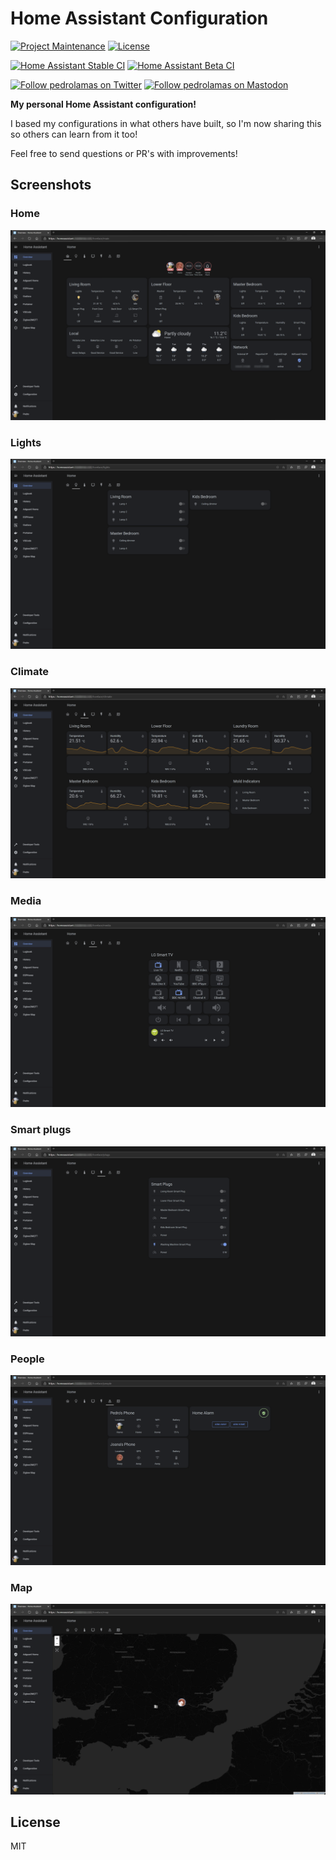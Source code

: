 # Home Assistant Configuration

[![Project Maintenance](https://img.shields.io/maintenance/yes/2023.svg)](https://github.com/pedrolamas/home-assistant-config 'GitHub Repository')
[![License](https://img.shields.io/github/license/pedrolamas/home-assistant-config.svg)](https://github.com/pedrolamas/home-assistant-config/blob/master/LICENSE 'License')

[![Home Assistant Stable CI](https://github.com/pedrolamas/home-assistant-config/workflows/Home%20Assistant%20(Stable)/badge.svg)](https://github.com/pedrolamas/home-assistant-config/actions 'Build Status')
[![Home Assistant Beta CI](https://github.com/pedrolamas/home-assistant-config/workflows/Home%20Assistant%20(Beta)/badge.svg)](https://github.com/pedrolamas/home-assistant-config/actions 'Build Status')

[![Follow pedrolamas on Twitter](https://img.shields.io/twitter/follow/pedrolamas?label=Follow%20@pedrolamas%20on%20Twitter&style=social)](https://twitter.com/pedrolamas)
[![Follow pedrolamas on Mastodon](https://img.shields.io/mastodon/follow/109365776481898704?label=Follow%20@pedrolamas%20on%20Mastodon&domain=https%3A%2F%2Fhachyderm.io&style=social)](https://hachyderm.io/@pedrolamas)

**My personal Home Assistant configuration!**

I based my configurations in what others have built, so I'm now sharing this so others can learn from it too!

Feel free to send questions or PR's with improvements!

## Screenshots

### Home

![Home](images/tab_home.png)

### Lights

![Lights](images/tab_lights.png)

### Climate

![Climate](images/tab_climate.png)

### Media

![Media](images/tab_media.png)

### Smart plugs

![Plugs](images/tab_plugs.png)

### People

![People](images/tab_people.png)

### Map

![Map](images/tab_map.png)

## License

MIT
